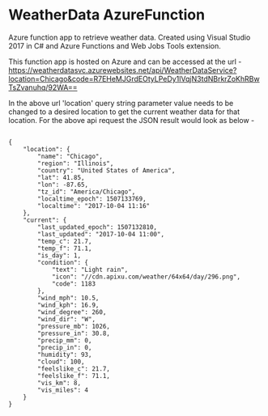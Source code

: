 # WeatherData AzureFunction
Azure function app to retrieve weather data. Created using Visual Studio 2017 in C# and Azure Functions and Web Jobs Tools extension.

This function app is hosted on Azure and can be accessed at the url - https://weatherdatasvc.azurewebsites.net/api/WeatherDataService?location=Chicago&code=R7EHeMJGrdEOtyLPeDy1IVqjN3tdNBrkrZoKhRBwTsZvanuhq/92WA==

In the above url 'location' query string parameter value needs to be changed to a desired location to get the current weather data for that location. For the above api request the JSON result would look as below -

<code>
{
    "location": {
        "name": "Chicago",
        "region": "Illinois",
        "country": "United States of America",
        "lat": 41.85,
        "lon": -87.65,
        "tz_id": "America/Chicago",
        "localtime_epoch": 1507133769,
        "localtime": "2017-10-04 11:16"
    },
    "current": {
        "last_updated_epoch": 1507132810,
        "last_updated": "2017-10-04 11:00",
        "temp_c": 21.7,
        "temp_f": 71.1,
        "is_day": 1,
        "condition": {
            "text": "Light rain",
            "icon": "//cdn.apixu.com/weather/64x64/day/296.png",
            "code": 1183
        },
        "wind_mph": 10.5,
        "wind_kph": 16.9,
        "wind_degree": 260,
        "wind_dir": "W",
        "pressure_mb": 1026,
        "pressure_in": 30.8,
        "precip_mm": 0,
        "precip_in": 0,
        "humidity": 93,
        "cloud": 100,
        "feelslike_c": 21.7,
        "feelslike_f": 71.1,
        "vis_km": 8,
        "vis_miles": 4
    }
}
</code>


